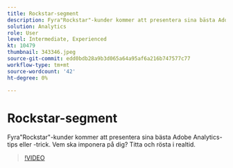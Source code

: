 ```yaml
---
title: Rockstar-segment
description: Fyra"Rockstar"-kunder kommer att presentera sina bästa Adobe Analytics-tips eller -trick.
solution: Analytics
role: User
level: Intermediate, Experienced
kt: 10479
thumbnail: 343346.jpeg
source-git-commit: edd0bdb28a9b3d065a64a95af6a216b747577c77
workflow-type: tm+mt
source-wordcount: '42'
ht-degree: 0%

---
```


# Rockstar-segment

Fyra&quot;Rockstar&quot;-kunder kommer att presentera sina bästa Adobe Analytics-tips eller -trick. Vem ska imponera på dig? Titta och rösta i realtid.

>[!VIDEO](https://video.tv.adobe.com/v/343346/?quality=12&learn=on)
